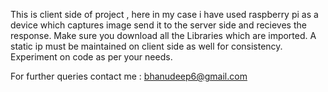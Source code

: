 This is client side of project , here in my case i have used raspberry pi as a device which captures image send it to the server side and recieves the response.
Make sure you download all the Libraries which are imported.
A static ip must be maintained on client side as well for  consistency.
Experiment on code as per your needs.

For further queries contact me : bhanudeep6@gmail.com
